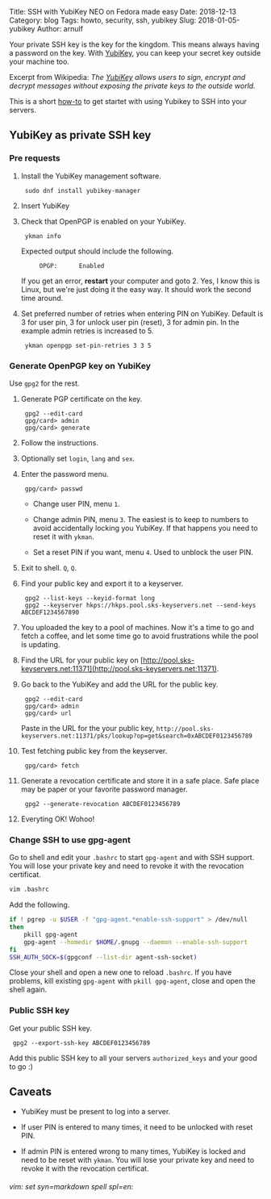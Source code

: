 Title: SSH with YubiKey NEO on Fedora made easy
Date: 2018-12-13
Category: blog
Tags: howto, security, ssh, yubikey
Slug: 2018-01-05-yubikey
Author: arnulf

[YubiKey]: https://www.yubico.com/
[SSH]: https://en.wikipedia.org/wiki/Secure_Shell "Secure Shell"
[PGP]: https://en.wikipedia.org/wiki/Pretty_Good_Privacy "Pretty Good Privacy"
[GPG]: https://www.gnupg.org/ "GnuPG"
[How-to]: https://en.wikipedia.org/wiki/How-to
[OpenPGP]: https://www.openpgp.org/

Your private SSH key is the key for the kingdom. This means always having a password on the key. With [YubiKey], you can keep your secret key outside your machine too.   

Excerpt from Wikipedia: *The [YubiKey] allows users to sign, encrypt and decrypt messages without exposing the private keys to the outside world.*

This is a short [how-to] to get startet with using Yubikey to SSH into your servers.

## YubiKey as private SSH key

### Pre requests

1. Install the YubiKey management software. 

        sudo dnf install yubikey-manager

0. Insert YubiKey

0. Check that OpenPGP is enabled on your YubiKey.

        ykman info

    Expected output should include the following.
 
            OPGP:      Enabled

    If you get an error, **restart** your computer and goto 2. Yes, I know this is Linux, but we're just doing it the easy way. It should work the second time around.

0. Set preferred number of retries when entering PIN on YubiKey. Default is 3 for user pin, 3 for unlock user pin (reset), 3 for admin pin. In the example admin retries is increased to 5.

        ykman openpgp set-pin-retries 3 3 5

### Generate OpenPGP key on YubiKey

Use `gpg2` for the rest.

1. Generate PGP certificate on the key.

        gpg2 --edit-card
        gpg/card> admin
        gpg/card> generate

0. Follow the instructions.

0. Optionally set `login`, `lang` and `sex`.

0. Enter the  password menu.

        gpg/card> passwd

   - Change user PIN, menu `1`.

   - Change admin PIN, menu `3`. The easiest is to keep to numbers to avoid accidentally locking you YubiKey. If that happens you need to reset it with `ykman`. 

   - Set a reset PIN if you want, menu `4`. Used to unblock the user PIN.

0. Exit to shell. `Q`, `Q`.

0. Find your public key and export it to a keyserver.

        gpg2 --list-keys --keyid-format long
        gpg2 --keyserver hkps://hkps.pool.sks-keyservers.net --send-keys ABCDEF1234567890

0. You uploaded the key to a pool of machines. Now it's a time to go and fetch a coffee, and let some time go to avoid frustrations while the pool is updating.

0. Find the URL for your public key on [http://pool.sks-keyservers.net:11371](http://pool.sks-keyservers.net:11371).

0. Go back to the YubiKey and add the URL for the public key.

        gpg2 --edit-card
        gpg/card> admin
        gpg/card> url

   Paste in the URL for the your public key, `http://pool.sks-keyservers.net:11371/pks/lookup?op=get&search=0xABCDEF0123456789`

0. Test fetching public key from the keyserver.

        gpg/card> fetch

0. Generate a revocation certificate and store it in a safe place. Safe place may be paper or your favorite password manager.

        gpg2 --generate-revocation ABCDEF0123456789 

0. Everyting OK! Wohoo!

### Change SSH to use gpg-agent

Go to shell and edit your `.bashrc` to start `gpg-agent` and with SSH support. You will lose your private key and need to revoke it with the revocation certificat. 

```bash
vim .bashrc
```

Add the following.

```bash
if ! pgrep -u $USER -f "gpg-agent.*enable-ssh-support" > /dev/null
then
    pkill gpg-agent
    gpg-agent --homedir $HOME/.gnupg --daemon --enable-ssh-support
fi
SSH_AUTH_SOCK=$(gpgconf --list-dir agent-ssh-socket)
```

Close your shell and open a new one to reload `.bashrc`. If you have problems, kill existing `gpg-agent` with `pkill gpg-agent`, close and open the shell again.

### Public SSH key

Get your public SSH key.

     gpg2 --export-ssh-key ABCDEF0123456789

Add this public SSH key to all your servers `authorized_keys` and your good to go :)

## Caveats 

* YubiKey must be present to log into a server.

* If user PIN is entered to many times, it need to be unlocked with reset PIN.

* If admin PIN is entered wrong to many times, YubiKey is locked and need to be reset with `ykman`. You will lose your private key and need to revoke it with the revocation certificat. 

###### vim: set syn=markdown spell spl=en:
